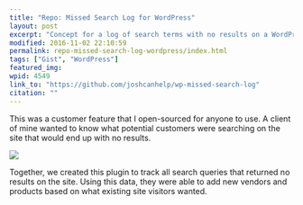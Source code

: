 ```yaml
---
title: "Repo: Missed Search Log for WordPress"
layout: post
excerpt: "Concept for a log of search terms with no results on a WordPress site."
modified: 2016-11-02 22:10:59
permalink: repo-missed-search-log-wordpress/index.html
tags: ["Gist", "WordPress"]
featured_img:
wpid: 4549
link_to: "https://github.com/joshcanhelp/wp-missed-search-log"
citation: ""
---
```



This was a customer feature that I open-sourced for anyone to use. A client of mine wanted to know what potential customers were searching on the site that would end up with no results.

![](/_images/2016/10/missed-search-log.png)

Together, we created this plugin to track all search queries that returned no results on the site. Using this data, they were able to add new vendors and products based on what existing site visitors wanted.
